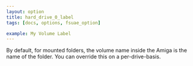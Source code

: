 ```yaml
---
layout: option
title: hard_drive_0_label
tags: [docs, options, fsuae_option]

example: My Volume Label
---
```


By default, for mounted folders, the volume name inside the Amiga is the name
of the folder. You can override this on a per-drive-basis.
